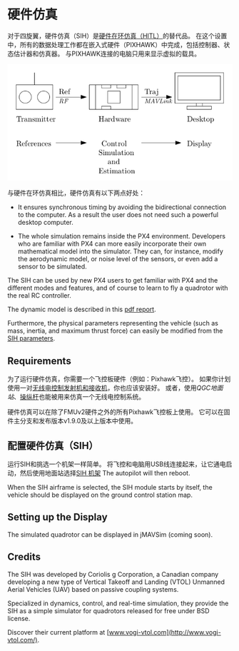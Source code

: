 # 硬件仿真

对于四旋翼，硬件仿真（SIH）是[硬件在环仿真（HITL）](../simulation/hitl.md)的替代品。 在这个设置中，所有的数据处理工作都在嵌入式硬件（PIXHAWK）中完成，包括控制器、状态估计器和仿真器。 与PIXHAWK连接的电脑只用来显示虚拟的载具。

![Simulator MAVLink API](../../assets/diagrams/SIH_diagram.png)

与硬件在环仿真相比，硬件仿真有以下两点好处：

- It ensures synchronous timing by avoiding the bidirectional connection to the computer. As a result the user does not need such a powerful desktop computer.

- The whole simulation remains inside the PX4 environment. Developers who are familiar with PX4 can more easily incorporate their own mathematical model into the simulator. They can, for instance, modify the aerodynamic model, or noise level of the sensors, or even add a sensor to be simulated.

The SIH can be used by new PX4 users to get familiar with PX4 and the different modes and features, and of course to learn to fly a quadrotor with the real RC controller.

The dynamic model is described in this [pdf report](https://github.com/PX4/Devguide/raw/master/assets/simulation/SIH_dynamic_model.pdf).

Furthermore, the physical parameters representing the vehicle (such as mass, inertia, and maximum thrust force) can easily be modified from the [SIH parameters](../advanced/parameter_reference.md#simulation-in-hardware).

## Requirements

为了运行硬件仿真，你需要一个飞控板硬件（例如：Pixhawk飞控）。 如果你计划使用一对[无线电控制发射机和接收机](https://docs.px4.io/en/getting_started/rc_transmitter_receiver.html)，你也应该安装好。 或者，使用*QGC地面站*、[操纵杆](https://docs.qgroundcontrol.com/en/SetupView/Joystick.html)也能被用来仿真一个无线电控制系统。

硬件仿真可以在除了FMUv2硬件之外的所有Pixhawk飞控板上使用。 它可以在固件主分支和发布版本v1.9.0及以上版本中使用。

## 配置硬件仿真（SIH）

运行SIH和挑选一个机架一样简单。 将飞控和电脑用USB线连接起来，让它通电启动，然后使用地面站选择[SIH 机架](../airframes/airframe_reference.md#simulation-copter) The autopilot will then reboot.

When the SIH airframe is selected, the SIH module starts by itself, the vehicle should be displayed on the ground control station map.

## Setting up the Display

The simulated quadrotor can be displayed in jMAVSim (coming soon).

## Credits

The SIH was developed by Coriolis g Corporation, a Canadian company developing a new type of Vertical Takeoff and Landing (VTOL) Unmanned Aerial Vehicles (UAV) based on passive coupling systems.

Specialized in dynamics, control, and real-time simulation, they provide the SIH as a simple simulator for quadrotors released for free under BSD license.

Discover their current platform at [www.vogi-vtol.com](http://www.vogi-vtol.com/).